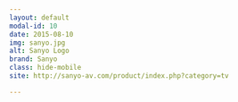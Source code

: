 ```yaml
---
layout: default
modal-id: 10
date: 2015-08-10
img: sanyo.jpg
alt: Sanyo Logo
brand: Sanyo
class: hide-mobile
site: http://sanyo-av.com/product/index.php?category=tv

---
```

